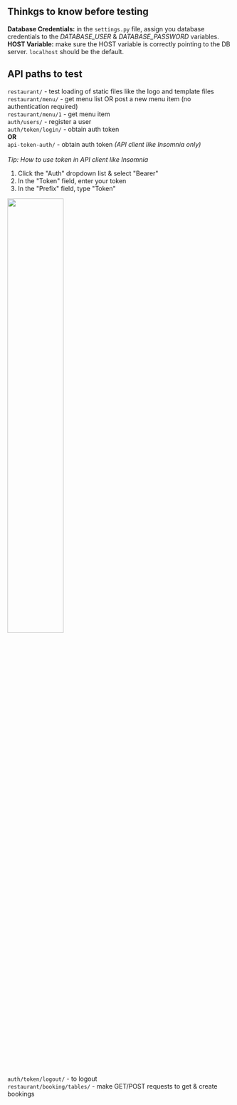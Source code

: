 
## Thinkgs to know before testing
**Database Credentials:** in the ```settings.py``` file, assign you database credentials to the *DATABASE_USER* & *DATABASE_PASSWORD* variables.<br>
**HOST Variable:** make sure the HOST variable is correctly pointing to the DB server. ```localhost``` should be the default.


## API paths to test
```restaurant/``` - test loading of static files like the logo and template files<br>
```restaurant/menu/``` - get menu list OR post a new menu item (no authentication required)<br>
```restaurant/menu/1``` - get menu item<br>
```auth/users/``` - register a user<br>
```auth/token/login/``` - obtain auth token<br>
**OR**<br>
```api-token-auth/``` - obtain auth token *(API client like Insomnia only)*<br>
<br>
*Tip: How to use token in API client like Insomnia*

 1. Click the "Auth" dropdown list & select "Bearer"
 2. In the "Token" field, enter your token
 3. In the "Prefix" field, type "Token"

<img src="https://github.com/user-attachments/assets/7a2d8aad-e0f8-465f-a8fd-cebeddb6d092" width="50%" height="50%"><br><br>
```auth/token/logout/``` - to logout<br>
```restaurant/booking/tables/``` - make GET/POST requests to get & create bookings

